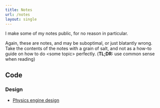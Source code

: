 ```yaml
---
title: Notes
url: /notes
layout: single
---
```


I make some of my notes public, for no reason in particular.

Again, these are notes, and may be suboptimal, or just blatantly wrong. Take the contents of the notes with a grain of salt, and not as a how-to guide on how to do &lt;some topic&gt; perfectly. (**TL;DR:** use common sense when reading)

## Code

### Design
* [Physics engine design](physics-engine-design.html)
